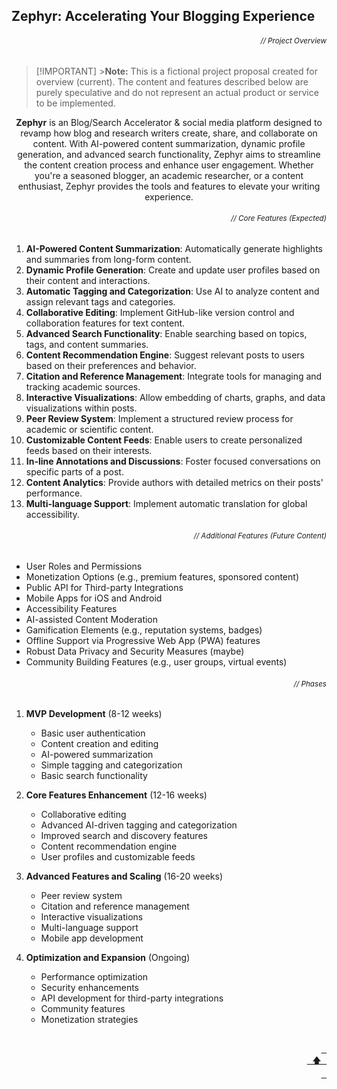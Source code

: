 ## Zephyr: Accelerating Your Blogging Experience

###### _<div align="right"><sub>// Project Overview</sub></div>_

> [!IMPORTANT] >**Note:** This is a fictional project proposal created for overview (current). The content and features described below are purely speculative and do not represent an actual product or service to be implemented.

<p align="center">
<strong>Zephyr</strong> is an Blog/Search Accelerator & social media platform designed to revamp how blog and research writers create, share, and collaborate on content. With AI-powered content summarization, dynamic profile generation, and advanced search functionality, Zephyr aims to streamline the content creation process and enhance user engagement. Whether you're a seasoned blogger, an academic researcher, or a content enthusiast, Zephyr provides the tools and features to elevate your writing experience.
</p>

###### _<div align="right"><sub>// Core Features (Expected)</sub></div>_

1. **AI-Powered Content Summarization**: Automatically generate highlights and summaries from long-form content.
2. **Dynamic Profile Generation**: Create and update user profiles based on their content and interactions.
3. **Automatic Tagging and Categorization**: Use AI to analyze content and assign relevant tags and categories.
4. **Collaborative Editing**: Implement GitHub-like version control and collaboration features for text content.
5. **Advanced Search Functionality**: Enable searching based on topics, tags, and content summaries.
6. **Content Recommendation Engine**: Suggest relevant posts to users based on their preferences and behavior.
7. **Citation and Reference Management**: Integrate tools for managing and tracking academic sources.
8. **Interactive Visualizations**: Allow embedding of charts, graphs, and data visualizations within posts.
9. **Peer Review System**: Implement a structured review process for academic or scientific content.
10. **Customizable Content Feeds**: Enable users to create personalized feeds based on their interests.
11. **In-line Annotations and Discussions**: Foster focused conversations on specific parts of a post.
12. **Content Analytics**: Provide authors with detailed metrics on their posts' performance.
13. **Multi-language Support**: Implement automatic translation for global accessibility.

###### _<div align="right"><sub>// Additional Features (Future Content)</sub></div>_

- User Roles and Permissions
- Monetization Options (e.g., premium features, sponsored content)
- Public API for Third-party Integrations
- Mobile Apps for iOS and Android
- Accessibility Features
- AI-assisted Content Moderation
- Gamification Elements (e.g., reputation systems, badges)
- Offline Support via Progressive Web App (PWA) features
- Robust Data Privacy and Security Measures (maybe)
- Community Building Features (e.g., user groups, virtual events)

###### _<div align="right"><sub>// Phases</sub></div>_

1. **MVP Development** (8-12 weeks)

   - Basic user authentication
   - Content creation and editing
   - AI-powered summarization
   - Simple tagging and categorization
   - Basic search functionality

2. **Core Features Enhancement** (12-16 weeks)

   - Collaborative editing
   - Advanced AI-driven tagging and categorization
   - Improved search and discovery features
   - Content recommendation engine
   - User profiles and customizable feeds

3. **Advanced Features and Scaling** (16-20 weeks)

   - Peer review system
   - Citation and reference management
   - Interactive visualizations
   - Multi-language support
   - Mobile app development

4. **Optimization and Expansion** (Ongoing)
   - Performance optimization
   - Security enhancements
   - API development for third-party integrations
   - Community features
   - Monetization strategies

<br>

<div align="right">
  <a href="#-give-it-a-try"><kbd> <br> 🡅 <br> </kbd></a>
</div>
